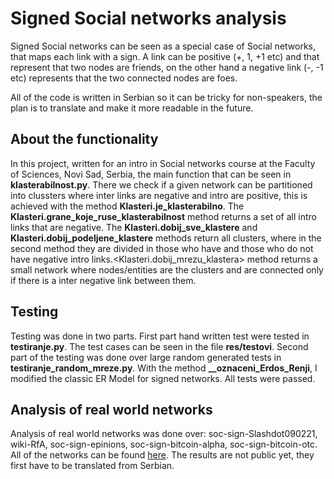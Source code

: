 # Signed Social networks analysis

Signed Social networks can be seen as a special case of Social networks, that maps each link with a sign. A link can be positive (+, 1, +1 etc) and that
represent that two nodes are friends, on the other hand a negative link (-, -1 etc) represents that the two connected nodes are foes. 

All of the code is written in Serbian so it can be tricky for non-speakers, the plan is to translate and make it more readable in the future.

## About the functionality
In this project, written for an intro in Social networks course at the Faculty of Sciences, Novi Sad, Serbia, the main function that can be seen in 
<b>klasterabilnost.py</b>. There we check if a given network can be partitioned into clussters where inter links are negative and intro are positive, this is achieved with the method <b>Klasteri.je_klasterabilno</b>. The <b>Klasteri.grane_koje_ruse_klasterabilnost</b> method returns a set of all intro links that are negative. The <b>Klasteri.dobij_sve_klastere</b> and <b>Klasteri.dobij_podeljene_klastere</b> methods return all clusters, where in the second method they are divided in those who have and those who do not have negative intro links.<Klasteri.dobij_mrezu_klastera> method returns a small network where nodes/entities are the clusters and are connected only if there is a inter negative link between them.


## Testing

Testing was done in two parts. First part hand written test were tested in <b>testiranje.py</b>. The test cases can be seen in the file <b>res/testovi</b>.
Second part of the testing was done over large random generated tests in <b>testiranje_random_mreze.py</b>. With the method <b>__oznaceni_Erdos_Renji</b>, I modified the classic ER Model for signed networks. All tests were passed.


## Analysis of real world networks

Analysis of real world networks was done over: soc-sign-Slashdot090221, wiki-RfA, soc-sign-epinions, soc-sign-bitcoin-alpha, soc-sign-bitcoin-otc. All of the networks can be found <a href="https://snap.stanford.edu/data/">here</a>. The results are not public yet, they first have to be translated from Serbian.

